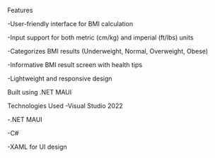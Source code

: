 Features

-User-friendly interface for BMI calculation

-Input support for both metric (cm/kg) and imperial (ft/lbs) units

-Categorizes BMI results (Underweight, Normal, Overweight, Obese)

-Informative BMI result screen with health tips

-Lightweight and responsive design

Built using .NET MAUI 

Technologies Used
-Visual Studio 2022

-.NET MAUI 

-C#

-XAML for UI design
